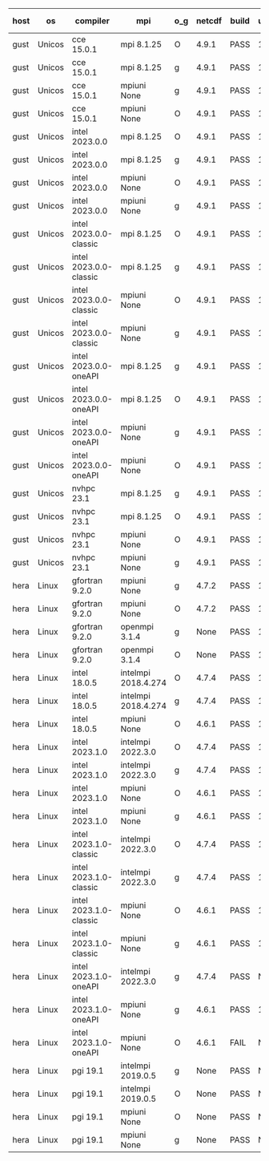 

| host     | os       | compiler                              | mpi                      | o_g        | netcdf        | build       | u_pass          | u_fail          | s_pass            | s_fail            | e_pass             | e_fail             | nuopc_pass       | nuopc_fail       | artifacts link          |
|----------|----------|---------------------------------------|--------------------------|------------|---------------|-------------|-----------------|-----------------|-------------------|-------------------|--------------------|--------------------|------------------|------------------|-------------------------|
| gust | Unicos | cce 15.0.1 | mpi 8.1.25  | O | 4.9.1  | PASS | 13900 | 78 | 49 | 0 | 81 | 0 | 52 | 1 | <a href="https://github.com/esmf-org/esmf-test-artifacts/tree/1d3bad793a70814ab48cb083bfff21b66741200f/fix_mpi-t-on-cray/cce/15.0.1/O/mpi/8.1.25" target="_blank">1d3bad7</a> | 
| gust | Unicos | cce 15.0.1 | mpi 8.1.25  | g | 4.9.1  | PASS | 13902 | 76 | 49 | 0 | 81 | 0 | 52 | 1 | <a href="https://github.com/esmf-org/esmf-test-artifacts/tree/401616f63947a12e9927ef7b71aada8501605486/fix_mpi-t-on-cray/cce/15.0.1/g/mpi/8.1.25" target="_blank">401616f</a> | 
| gust | Unicos | cce 15.0.1 | mpiuni None  | g | 4.9.1  | PASS | 12318 | 76 | 8 | 0 | 44 | 0 | None | None | <a href="https://github.com/esmf-org/esmf-test-artifacts/tree/acf30f83e00280cf51d92264a3f72565de658f4a/fix_mpi-t-on-cray/cce/15.0.1/g/mpiuni/None" target="_blank">acf30f8</a> | 
| gust | Unicos | cce 15.0.1 | mpiuni None  | O | 4.9.1  | PASS | 12316 | 78 | 8 | 0 | 44 | 0 | None | None | <a href="https://github.com/esmf-org/esmf-test-artifacts/tree/f19d6724d0f5099239a29e6ef3b7be995de65cf1/fix_mpi-t-on-cray/cce/15.0.1/O/mpiuni/None" target="_blank">f19d672</a> | 
| gust | Unicos | intel 2023.0.0 | mpi 8.1.25  | O | 4.9.1  | PASS | 13978 | 0 | 49 | 0 | 81 | 0 | 53 | 0 | <a href="https://github.com/esmf-org/esmf-test-artifacts/tree/5640e502cc162054fdc7cca88055f051abfff793/fix_mpi-t-on-cray/intel/2023.0.0/O/mpi/8.1.25" target="_blank">5640e50</a> | 
| gust | Unicos | intel 2023.0.0 | mpi 8.1.25  | g | 4.9.1  | PASS | 13978 | 0 | 49 | 0 | 81 | 0 | 53 | 0 | <a href="https://github.com/esmf-org/esmf-test-artifacts/tree/73cb8ea9c0ba8a4b7d0ce0c54d0dc0afff3747e9/fix_mpi-t-on-cray/intel/2023.0.0/g/mpi/8.1.25" target="_blank">73cb8ea</a> | 
| gust | Unicos | intel 2023.0.0 | mpiuni None  | O | 4.9.1  | PASS | 12394 | 0 | 8 | 0 | 44 | 0 | None | None | <a href="https://github.com/esmf-org/esmf-test-artifacts/tree/83ca669c1fea84e633e1b29fadc42663dfbf76f8/fix_mpi-t-on-cray/intel/2023.0.0/O/mpiuni/None" target="_blank">83ca669</a> | 
| gust | Unicos | intel 2023.0.0 | mpiuni None  | g | 4.9.1  | PASS | 12394 | 0 | 8 | 0 | 44 | 0 | None | None | <a href="https://github.com/esmf-org/esmf-test-artifacts/tree/60102a46aa4ee09928a349822d02b9c8e089914e/fix_mpi-t-on-cray/intel/2023.0.0/g/mpiuni/None" target="_blank">60102a4</a> | 
| gust | Unicos | intel 2023.0.0-classic | mpi 8.1.25  | O | 4.9.1  | PASS | 13978 | 0 | 49 | 0 | 81 | 0 | 53 | 0 | <a href="https://github.com/esmf-org/esmf-test-artifacts/tree/ccf91b0ef6ac8bf3f32ea1a3db16f0ac0349a53c/fix_mpi-t-on-cray/intel/2023.0.0-classic/O/mpi/8.1.25" target="_blank">ccf91b0</a> | 
| gust | Unicos | intel 2023.0.0-classic | mpi 8.1.25  | g | 4.9.1  | PASS | 13978 | 0 | 49 | 0 | 81 | 0 | 53 | 0 | <a href="https://github.com/esmf-org/esmf-test-artifacts/tree/f5919475b37b238eaa542b440e6c02fd4947f7fa/fix_mpi-t-on-cray/intel/2023.0.0-classic/g/mpi/8.1.25" target="_blank">f591947</a> | 
| gust | Unicos | intel 2023.0.0-classic | mpiuni None  | O | 4.9.1  | PASS | 12394 | 0 | 8 | 0 | 44 | 0 | None | None | <a href="https://github.com/esmf-org/esmf-test-artifacts/tree/297f4e213cdc52e9661519dbbe5d7229b525402f/fix_mpi-t-on-cray/intel/2023.0.0-classic/O/mpiuni/None" target="_blank">297f4e2</a> | 
| gust | Unicos | intel 2023.0.0-classic | mpiuni None  | g | 4.9.1  | PASS | 12394 | 0 | 8 | 0 | 44 | 0 | None | None | <a href="https://github.com/esmf-org/esmf-test-artifacts/tree/6856d7a1631dd5b6500ee32d8acdaa5ce2b78a5f/fix_mpi-t-on-cray/intel/2023.0.0-classic/g/mpiuni/None" target="_blank">6856d7a</a> | 
| gust | Unicos | intel 2023.0.0-oneAPI | mpi 8.1.25  | g | 4.9.1  | PASS | 13978 | 0 | 49 | 0 | 81 | 0 | 50 | 3 | <a href="https://github.com/esmf-org/esmf-test-artifacts/tree/70718dd1ece31181e7fd795619a7ab3f37353680/fix_mpi-t-on-cray/intel/2023.0.0-oneAPI/g/mpi/8.1.25" target="_blank">70718dd</a> | 
| gust | Unicos | intel 2023.0.0-oneAPI | mpi 8.1.25  | O | 4.9.1  | PASS | 13978 | 0 | 48 | 1 | 81 | 0 | 40 | 13 | <a href="https://github.com/esmf-org/esmf-test-artifacts/tree/b0b9c600e67aee0a6ad78b265803793f4ccf3f8a/fix_mpi-t-on-cray/intel/2023.0.0-oneAPI/O/mpi/8.1.25" target="_blank">b0b9c60</a> | 
| gust | Unicos | intel 2023.0.0-oneAPI | mpiuni None  | g | 4.9.1  | PASS | 12394 | 0 | 8 | 0 | 44 | 0 | None | None | <a href="https://github.com/esmf-org/esmf-test-artifacts/tree/992ca353cc1add9b01c7dd36abca13af0eb309a4/fix_mpi-t-on-cray/intel/2023.0.0-oneAPI/g/mpiuni/None" target="_blank">992ca35</a> | 
| gust | Unicos | intel 2023.0.0-oneAPI | mpiuni None  | O | 4.9.1  | PASS | 12394 | 0 | 8 | 0 | 44 | 0 | None | None | <a href="https://github.com/esmf-org/esmf-test-artifacts/tree/968d93a1f28269473d5a112d0790219901a320df/fix_mpi-t-on-cray/intel/2023.0.0-oneAPI/O/mpiuni/None" target="_blank">968d93a</a> | 
| gust | Unicos | nvhpc 23.1 | mpi 8.1.25  | g | 4.9.1  | PASS | 13929 | 49 | 47 | 2 | 79 | 2 | 45 | 8 | <a href="https://github.com/esmf-org/esmf-test-artifacts/tree/e727563fe0a488ceb506df2ce3c1b3b5baa16aee/fix_mpi-t-on-cray/nvhpc/23.1/g/mpi/8.1.25" target="_blank">e727563</a> | 
| gust | Unicos | nvhpc 23.1 | mpi 8.1.25  | O | 4.9.1  | PASS | 13975 | 3 | 49 | 0 | 81 | 0 | 45 | 8 | <a href="https://github.com/esmf-org/esmf-test-artifacts/tree/b7713f43147c578822c7178503e81321345d79b5/fix_mpi-t-on-cray/nvhpc/23.1/O/mpi/8.1.25" target="_blank">b7713f4</a> | 
| gust | Unicos | nvhpc 23.1 | mpiuni None  | O | 4.9.1  | PASS | 12392 | 2 | 8 | 0 | 44 | 0 | None | None | <a href="https://github.com/esmf-org/esmf-test-artifacts/tree/81820f4383310412be2a5ee9e76e192b824f87f2/fix_mpi-t-on-cray/nvhpc/23.1/O/mpiuni/None" target="_blank">81820f4</a> | 
| gust | Unicos | nvhpc 23.1 | mpiuni None  | g | 4.9.1  | PASS | 12394 | 0 | 6 | 2 | 44 | 0 | None | None | <a href="https://github.com/esmf-org/esmf-test-artifacts/tree/d02f89ff33ec8c42d906fd38753d17d339c2f555/fix_mpi-t-on-cray/nvhpc/23.1/g/mpiuni/None" target="_blank">d02f89f</a> | 
| hera | Linux | gfortran 9.2.0 | mpiuni None  | g | 4.7.2  | PASS | 12394 | 0 | 8 | 0 | 44 | 0 | None | None | <a href="https://github.com/esmf-org/esmf-test-artifacts/tree/155f6aeaf1e09b575c4c2a236bbdb085267f3a3d/fix_mpi-t-on-cray/gfortran/9.2.0/g/mpiuni/None" target="_blank">155f6ae</a> | 
| hera | Linux | gfortran 9.2.0 | mpiuni None  | O | 4.7.2  | PASS | 12394 | 0 | 8 | 0 | 44 | 0 | None | None | <a href="https://github.com/esmf-org/esmf-test-artifacts/tree/95821de96ab1920881b347991ffad99d394c11c8/fix_mpi-t-on-cray/gfortran/9.2.0/O/mpiuni/None" target="_blank">95821de</a> | 
| hera | Linux | gfortran 9.2.0 | openmpi 3.1.4  | g | None  | PASS | 13978 | 0 | 49 | 0 | 81 | 0 | 52 | 1 | <a href="https://github.com/esmf-org/esmf-test-artifacts/tree/481ab25e1363ee0fd787d8da45f8b952b327cc2c/fix_mpi-t-on-cray/gfortran/9.2.0/g/openmpi/3.1.4" target="_blank">481ab25</a> | 
| hera | Linux | gfortran 9.2.0 | openmpi 3.1.4  | O | None  | PASS | 13978 | 0 | 49 | 0 | 81 | 0 | 52 | 1 | <a href="https://github.com/esmf-org/esmf-test-artifacts/tree/8e7d0796d10f88689ebcb2ae0528db4891daf1ab/fix_mpi-t-on-cray/gfortran/9.2.0/O/openmpi/3.1.4" target="_blank">8e7d079</a> | 
| hera | Linux | intel 18.0.5 | intelmpi 2018.4.274  | O | 4.7.4  | PASS | 13978 | 0 | 49 | 0 | 81 | 0 | 53 | 0 | <a href="https://github.com/esmf-org/esmf-test-artifacts/tree/0326d4140864121cc02c5983d5496b71ae642b5a/fix_mpi-t-on-cray/intel/18.0.5/O/intelmpi/2018.4.274" target="_blank">0326d41</a> | 
| hera | Linux | intel 18.0.5 | intelmpi 2018.4.274  | g | 4.7.4  | PASS | 13978 | 0 | 49 | 0 | 81 | 0 | 53 | 0 | <a href="https://github.com/esmf-org/esmf-test-artifacts/tree/8c27248d8aa0556ce215f63991aa97817cabd6cd/fix_mpi-t-on-cray/intel/18.0.5/g/intelmpi/2018.4.274" target="_blank">8c27248</a> | 
| hera | Linux | intel 18.0.5 | mpiuni None  | O | 4.6.1  | PASS | 12394 | 0 | 8 | 0 | 44 | 0 | None | None | <a href="https://github.com/esmf-org/esmf-test-artifacts/tree/77e394fd6c317ec7edbbc6f4ad4b0b0300f327d4/fix_mpi-t-on-cray/intel/18.0.5/O/mpiuni/None" target="_blank">77e394f</a> | 
| hera | Linux | intel 2023.1.0 | intelmpi 2022.3.0  | O | 4.7.4  | PASS | 13978 | 0 | 49 | 0 | 81 | 0 | 53 | 0 | <a href="https://github.com/esmf-org/esmf-test-artifacts/tree/31ec423daeb6338fd61967f684f14da3a85540ac/fix_mpi-t-on-cray/intel/2023.1.0/O/intelmpi/2022.3.0" target="_blank">31ec423</a> | 
| hera | Linux | intel 2023.1.0 | intelmpi 2022.3.0  | g | 4.7.4  | PASS | 13978 | 0 | 49 | 0 | 81 | 0 | 53 | 0 | <a href="https://github.com/esmf-org/esmf-test-artifacts/tree/24f0ecac00e5e7129233c00bc89046857f5c5e6e/fix_mpi-t-on-cray/intel/2023.1.0/g/intelmpi/2022.3.0" target="_blank">24f0eca</a> | 
| hera | Linux | intel 2023.1.0 | mpiuni None  | O | 4.6.1  | PASS | 12394 | 0 | 8 | 0 | 44 | 0 | None | None | <a href="https://github.com/esmf-org/esmf-test-artifacts/tree/ab28362ae5d34160a8fbd66a63c5459dfb2658ea/fix_mpi-t-on-cray/intel/2023.1.0/O/mpiuni/None" target="_blank">ab28362</a> | 
| hera | Linux | intel 2023.1.0 | mpiuni None  | g | 4.6.1  | PASS | 12394 | 0 | 8 | 0 | 44 | 0 | None | None | <a href="https://github.com/esmf-org/esmf-test-artifacts/tree/e22482c9544c6de5493beb82751793dc5278651a/fix_mpi-t-on-cray/intel/2023.1.0/g/mpiuni/None" target="_blank">e22482c</a> | 
| hera | Linux | intel 2023.1.0-classic | intelmpi 2022.3.0  | O | 4.7.4  | PASS | 13978 | 0 | 49 | 0 | 81 | 0 | 53 | 0 | <a href="https://github.com/esmf-org/esmf-test-artifacts/tree/9d9dddd26efb7d2d10ca1c13a59d71f9d7baa42e/fix_mpi-t-on-cray/intel/2023.1.0-classic/O/intelmpi/2022.3.0" target="_blank">9d9dddd</a> | 
| hera | Linux | intel 2023.1.0-classic | intelmpi 2022.3.0  | g | 4.7.4  | PASS | 13978 | 0 | 49 | 0 | 81 | 0 | 53 | 0 | <a href="https://github.com/esmf-org/esmf-test-artifacts/tree/d7c0524f84884c548d8f88b670e66427ebab57f9/fix_mpi-t-on-cray/intel/2023.1.0-classic/g/intelmpi/2022.3.0" target="_blank">d7c0524</a> | 
| hera | Linux | intel 2023.1.0-classic | mpiuni None  | O | 4.6.1  | PASS | 12394 | 0 | 8 | 0 | 44 | 0 | None | None | <a href="https://github.com/esmf-org/esmf-test-artifacts/tree/4a46156f51b3ff927eff1483b23579186f9fbb7f/fix_mpi-t-on-cray/intel/2023.1.0-classic/O/mpiuni/None" target="_blank">4a46156</a> | 
| hera | Linux | intel 2023.1.0-classic | mpiuni None  | g | 4.6.1  | PASS | 12394 | 0 | 8 | 0 | 44 | 0 | None | None | <a href="https://github.com/esmf-org/esmf-test-artifacts/tree/633f3b038d04b908370d0851c827b4bd2596a94f/fix_mpi-t-on-cray/intel/2023.1.0-classic/g/mpiuni/None" target="_blank">633f3b0</a> | 
| hera | Linux | intel 2023.1.0-oneAPI | intelmpi 2022.3.0  | g | 4.7.4  | PASS | None | None | None | None | None | None | None | None | <a href="https://github.com/esmf-org/esmf-test-artifacts/tree/53f51b4f18ba249fc60ef09ca807d461d585cd2f/fix_mpi-t-on-cray/intel/2023.1.0-oneAPI/g/intelmpi/2022.3.0" target="_blank">53f51b4</a> | 
| hera | Linux | intel 2023.1.0-oneAPI | mpiuni None  | g | 4.6.1  | PASS | 12394 | 0 | 8 | 0 | 44 | 0 | None | None | <a href="https://github.com/esmf-org/esmf-test-artifacts/tree/3342eb1a71df8e5fd6a8c6f709375d93d847caa8/fix_mpi-t-on-cray/intel/2023.1.0-oneAPI/g/mpiuni/None" target="_blank">3342eb1</a> | 
| hera | Linux | intel 2023.1.0-oneAPI | mpiuni None  | O | 4.6.1  | FAIL | None | None | None | None | None | None | None | None | <a href="https://github.com/esmf-org/esmf-test-artifacts/tree/d623b9b248efc7b56c69cddfa012e90988cc0465/fix_mpi-t-on-cray/intel/2023.1.0-oneAPI/O/mpiuni/None" target="_blank">d623b9b</a> | 
| hera | Linux | pgi 19.1 | intelmpi 2019.0.5  | g | None  | PASS | None | None | None | None | None | None | None | None | <a href="https://github.com/esmf-org/esmf-test-artifacts/tree/73372985ffc31e8c4b7486bb65a5c18991b319ce/fix_mpi-t-on-cray/pgi/19.1/g/intelmpi/2019.0.5" target="_blank">7337298</a> | 
| hera | Linux | pgi 19.1 | intelmpi 2019.0.5  | O | None  | PASS | None | None | None | None | None | None | None | None | <a href="https://github.com/esmf-org/esmf-test-artifacts/tree/dee2172227b06e20d93612c45e3109b328fb96e1/fix_mpi-t-on-cray/pgi/19.1/O/intelmpi/2019.0.5" target="_blank">dee2172</a> | 
| hera | Linux | pgi 19.1 | mpiuni None  | O | None  | PASS | None | None | None | None | None | None | None | None | <a href="https://github.com/esmf-org/esmf-test-artifacts/tree/aafe356015e24aee4c842ffed21c4caf1a8be54f/fix_mpi-t-on-cray/pgi/19.1/O/mpiuni/None" target="_blank">aafe356</a> | 
| hera | Linux | pgi 19.1 | mpiuni None  | g | None  | PASS | None | None | None | None | None | None | None | None | <a href="https://github.com/esmf-org/esmf-test-artifacts/tree/599e4f037dda26390b533e859dd3667acca3540b/fix_mpi-t-on-cray/pgi/19.1/g/mpiuni/None" target="_blank">599e4f0</a> | 
